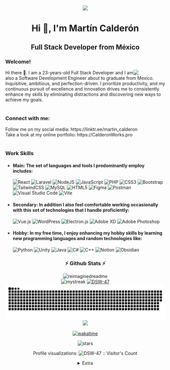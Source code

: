 <div align=center>
   <a target="_blank" rel="noreferrer" href="https://github.com/DSW-47"   title="Go to Source">
      <img align="center" width=500 src="https://fiverr-res.cloudinary.com/images/t_main1,q_auto,f_auto,q_auto,f_auto/gigs/291192052/original/1ecd2cec1c1a911cf223ec90474a074fc054d26a/do-professional-pixel-art-for-you.jpg" />
    </a>
</div>

<div align="center">
   
# Hi 👾, I'm Martín Calderón

</div>
<h2 align="center">Full Stack Developer from México</h2>

### Welcome!
<div>
  <a href="https://github.com/DSW-47" title="Go to Source">
  <img align=right width=100 src="https://i.pinimg.com/originals/d0/19/72/d019725ef4da31a294694f31a3702297.gif" />
   </a>
</div>
Hi there 👋. I am a 23-years-old Full Stack Developer and I am also a Software Development Engineer about to graduate from Mexico. Inquisitive, ambitious, and perfection-driven. I prioritize productivity, and my continuous pursuit of excellence and innovation drives me to consistently enhance my skills by eliminating distractions and discovering new ways to achieve my goals.
<br/>
<br/>
<h3 align="left">Connect with me:</h3>
Follow me on my social media: https://linktr.ee/martin_calderon
<br/>
Take a look at my online portfolio: https://CalderonWorks.pro
<br/>
<br/>

### Work Skills
- #### Main: The set of languages and tools I predominantly employ includes:
  ![React](https://img.shields.io/badge/react-%2320232a.svg?style=for-the-badge&logo=react&logoColor=%2361DAFB)
  ![Laravel](https://img.shields.io/badge/laravel-%23FF2D20.svg?style=for-the-badge&logo=laravel&logoColor=white)
  ![NodeJS](https://img.shields.io/badge/node.js-6DA55F?style=for-the-badge&logo=node.js&logoColor=white)
  ![JavaScript](https://img.shields.io/badge/javascript-%23323330.svg?style=for-the-badge&logo=javascript&logoColor=%23F7DF1E)
  ![PHP](https://img.shields.io/badge/php-%23777BB4.svg?style=for-the-badge&logo=php&logoColor=white)
  ![CSS3](https://img.shields.io/badge/css3-%231572B6.svg?style=for-the-badge&logo=css3&logoColor=white)
  ![Bootstrap](https://img.shields.io/badge/bootstrap-%238511FA.svg?style=for-the-badge&logo=bootstrap&logoColor=white)
  ![TailwindCSS](https://img.shields.io/badge/tailwindcss-%2338B2AC.svg?style=for-the-badge&logo=tailwind-css&logoColor=white)
  ![MySQL](https://img.shields.io/badge/mysql-%2300f.svg?style=for-the-badge&logo=mysql&logoColor=white)
  ![HTML5](https://img.shields.io/badge/html5-%23E34F26.svg?style=for-the-badge&logo=html5&logoColor=white)
  ![Figma](https://img.shields.io/badge/figma-%23F24E1E.svg?style=for-the-badge&logo=figma&logoColor=white)
  ![Postman](https://img.shields.io/badge/Postman-FF6C37?style=for-the-badge&logo=postman&logoColor=white)
  ![Visual Studio Code](https://img.shields.io/badge/Visual%20Studio%20Code-0078d7.svg?style=for-the-badge&logo=visual-studio-code&logoColor=white)
  ![Vite](https://img.shields.io/badge/vite-%23646CFF.svg?style=for-the-badge&logo=vite&logoColor=white)

- #### Secondary: In addition I also feel comfortable working occasionally with this set of technologies that I handle proficiently:
  ![Vue.js](https://img.shields.io/badge/vuejs-%2335495e.svg?style=for-the-badge&logo=vuedotjs&logoColor=%234FC08D)
  ![WordPress](https://img.shields.io/badge/WordPress-%23117AC9.svg?style=for-the-badge&logo=WordPress&logoColor=white)
  ![Electron.js](https://img.shields.io/badge/Electron-191970?style=for-the-badge&logo=Electron&logoColor=white)
  ![Adobe XD](https://img.shields.io/badge/Adobe%20XD-470137?style=for-the-badge&logo=Adobe%20XD&logoColor=#FF61F6)
  ![Adobe Photoshop](https://img.shields.io/badge/adobe%20photoshop-%2331A8FF.svg?style=for-the-badge&logo=adobe%20photoshop&logoColor=white)

- #### Hobby: In my free time, I enjoy enhancing my hobby skills by learning new programming languages and random technologies like:
  ![Python](https://img.shields.io/badge/python-3670A0?style=for-the-badge&logo=python&logoColor=ffdd54)
  ![Unity](https://img.shields.io/badge/unity-%23000000.svg?style=for-the-badge&logo=unity&logoColor=white)
  ![Java](https://img.shields.io/badge/java-%23ED8B00.svg?style=for-the-badge&logo=openjdk&logoColor=white)
  ![C#](https://img.shields.io/badge/c%23-%23239120.svg?style=for-the-badge&logo=c-sharp&logoColor=white)
  ![C++](https://img.shields.io/badge/c++-%2300599C.svg?style=for-the-badge&logo=c%2B%2B&logoColor=white)
  ![Notion](https://img.shields.io/badge/Notion-%23000000.svg?style=for-the-badge&logo=notion&logoColor=white)
  ![Obsidian](https://img.shields.io/badge/Obsidian-%23483699.svg?style=for-the-badge&logo=obsidian&logoColor=white)
####

<div align=center>
  
  ### ⚡ Github Stats ⚡

<img src="https://myreadme.vercel.app/api/embed/DSW-47?panels=userstatistics,toprepositories,toplanguages,commitgraph" alt="reimaginedreadme" />
  
  <!-- mi perfil stats de racha-->
 <div align=center>
  
   <img height=140 src="https://github-readme-streak-stats.herokuapp.com/?user=DSW-47&theme=tokyonight&show_icons=true&hide_border=true&pretty=true" alt="mystreak"/>
  
 <!-- Mini  Lenguajes programación-->

  <a target="_blank" align=center rel="noreferrer" href="https://github-readme-stats.vercel.app/api/top-langs/?username=DSW-47&show_icons=true&theme=tokyonight&hide_border=true&pretty=true&layout=compact"   title="Go to Source">
    <img  height=140 src="https://github-readme-stats.vercel.app/api/top-langs/?username=DSW-47&show_icons=true&theme=tokyonight&hide_border=true&pretty=true&layout=compact" alt="DSW-47" />
  </a>
  </div>

</div>


<div align=center>
<picture>
  <source media="(prefers-color-scheme: dark)" srcset="./snk.svg" />
  <img alt="github-snake" src="./snk.svg" />
</picture>
  
  <img src="https://github-profile-trophy.vercel.app/?username=DSW-47&theme=juicyfresh&no-bg=true" />  


  [![wakatime](https://wakatime.com/badge/user/25b1393c-7659-477a-b6de-4da0492e782b.svg)](https://wakatime.com/@25b1393c-7659-477a-b6de-4da0492e782b)

  <img src="https://img.shields.io/github/stars/DSW-47?label=Stars" alt="stars">

  Profile visualizations:
  <img src="https://profile-counter.glitch.me/{DSW-47}/count.svg" alt="DSW-47 :: Visitor's Count" />

</div>

<details align=center>
<summary>Extra</summary>

![Metrics](https://metrics.lecoq.io/DSW-47?template=classic&base.header=0&gists=1&lines=1&config.timezone=America%2FToronto)
 

</details>

